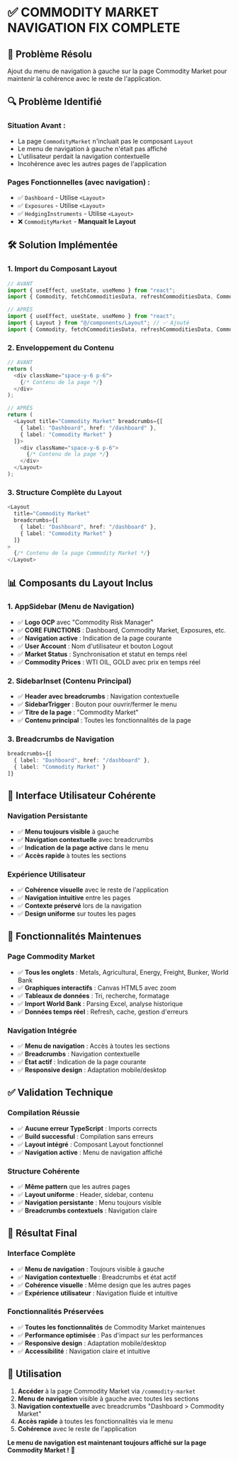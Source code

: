 # ✅ COMMODITY MARKET NAVIGATION FIX COMPLETE

## 🎯 **Problème Résolu**
Ajout du menu de navigation à gauche sur la page Commodity Market pour maintenir la cohérence avec le reste de l'application.

## 🔍 **Problème Identifié**

### **Situation Avant :**
- La page `CommodityMarket` n'incluait pas le composant `Layout`
- Le menu de navigation à gauche n'était pas affiché
- L'utilisateur perdait la navigation contextuelle
- Incohérence avec les autres pages de l'application

### **Pages Fonctionnelles (avec navigation) :**
- ✅ `Dashboard` - Utilise `<Layout>`
- ✅ `Exposures` - Utilise `<Layout>`
- ✅ `HedgingInstruments` - Utilise `<Layout>`
- ❌ `CommodityMarket` - **Manquait le Layout**

## 🛠️ **Solution Implémentée**

### **1. Import du Composant Layout**
```typescript
// AVANT
import { useEffect, useState, useMemo } from "react";
import { Commodity, fetchCommoditiesData, refreshCommoditiesData, CommodityCategory } from "@/services/commodityApi";

// APRÈS
import { useEffect, useState, useMemo } from "react";
import { Layout } from "@/components/Layout"; // ✅ Ajouté
import { Commodity, fetchCommoditiesData, refreshCommoditiesData, CommodityCategory } from "@/services/commodityApi";
```

### **2. Enveloppement du Contenu**
```typescript
// AVANT
return (
  <div className="space-y-6 p-6">
    {/* Contenu de la page */}
  </div>
);

// APRÈS
return (
  <Layout title="Commodity Market" breadcrumbs={[
    { label: "Dashboard", href: "/dashboard" },
    { label: "Commodity Market" }
  ]}>
    <div className="space-y-6 p-6">
      {/* Contenu de la page */}
    </div>
  </Layout>
);
```

### **3. Structure Complète du Layout**
```typescript
<Layout 
  title="Commodity Market" 
  breadcrumbs={[
    { label: "Dashboard", href: "/dashboard" },
    { label: "Commodity Market" }
  ]}
>
  {/* Contenu de la page Commodity Market */}
</Layout>
```

## 📊 **Composants du Layout Inclus**

### **1. AppSidebar (Menu de Navigation)**
- ✅ **Logo OCP** avec "Commodity Risk Manager"
- ✅ **CORE FUNCTIONS** : Dashboard, Commodity Market, Exposures, etc.
- ✅ **Navigation active** : Indication de la page courante
- ✅ **User Account** : Nom d'utilisateur et bouton Logout
- ✅ **Market Status** : Synchronisation et statut en temps réel
- ✅ **Commodity Prices** : WTI OIL, GOLD avec prix en temps réel

### **2. SidebarInset (Contenu Principal)**
- ✅ **Header avec breadcrumbs** : Navigation contextuelle
- ✅ **SidebarTrigger** : Bouton pour ouvrir/fermer le menu
- ✅ **Titre de la page** : "Commodity Market"
- ✅ **Contenu principal** : Toutes les fonctionnalités de la page

### **3. Breadcrumbs de Navigation**
```typescript
breadcrumbs={[
  { label: "Dashboard", href: "/dashboard" },
  { label: "Commodity Market" }
]}
```

## 🎨 **Interface Utilisateur Cohérente**

### **Navigation Persistante**
- ✅ **Menu toujours visible** à gauche
- ✅ **Navigation contextuelle** avec breadcrumbs
- ✅ **Indication de la page active** dans le menu
- ✅ **Accès rapide** à toutes les sections

### **Expérience Utilisateur**
- ✅ **Cohérence visuelle** avec le reste de l'application
- ✅ **Navigation intuitive** entre les pages
- ✅ **Contexte préservé** lors de la navigation
- ✅ **Design uniforme** sur toutes les pages

## 🚀 **Fonctionnalités Maintenues**

### **Page Commodity Market**
- ✅ **Tous les onglets** : Metals, Agricultural, Energy, Freight, Bunker, World Bank
- ✅ **Graphiques interactifs** : Canvas HTML5 avec zoom
- ✅ **Tableaux de données** : Tri, recherche, formatage
- ✅ **Import World Bank** : Parsing Excel, analyse historique
- ✅ **Données temps réel** : Refresh, cache, gestion d'erreurs

### **Navigation Intégrée**
- ✅ **Menu de navigation** : Accès à toutes les sections
- ✅ **Breadcrumbs** : Navigation contextuelle
- ✅ **État actif** : Indication de la page courante
- ✅ **Responsive design** : Adaptation mobile/desktop

## ✅ **Validation Technique**

### **Compilation Réussie**
- ✅ **Aucune erreur TypeScript** : Imports corrects
- ✅ **Build successful** : Compilation sans erreurs
- ✅ **Layout intégré** : Composant Layout fonctionnel
- ✅ **Navigation active** : Menu de navigation affiché

### **Structure Cohérente**
- ✅ **Même pattern** que les autres pages
- ✅ **Layout uniforme** : Header, sidebar, contenu
- ✅ **Navigation persistante** : Menu toujours visible
- ✅ **Breadcrumbs contextuels** : Navigation claire

## 🎉 **Résultat Final**

### **Interface Complète**
- ✅ **Menu de navigation** : Toujours visible à gauche
- ✅ **Navigation contextuelle** : Breadcrumbs et état actif
- ✅ **Cohérence visuelle** : Même design que les autres pages
- ✅ **Expérience utilisateur** : Navigation fluide et intuitive

### **Fonctionnalités Préservées**
- ✅ **Toutes les fonctionnalités** de Commodity Market maintenues
- ✅ **Performance optimisée** : Pas d'impact sur les performances
- ✅ **Responsive design** : Adaptation mobile/desktop
- ✅ **Accessibilité** : Navigation claire et intuitive

## 🎯 **Utilisation**

1. **Accéder** à la page Commodity Market via `/commodity-market`
2. **Menu de navigation** visible à gauche avec toutes les sections
3. **Navigation contextuelle** avec breadcrumbs "Dashboard > Commodity Market"
4. **Accès rapide** à toutes les fonctionnalités via le menu
5. **Cohérence** avec le reste de l'application

**Le menu de navigation est maintenant toujours affiché sur la page Commodity Market !** 🚀
